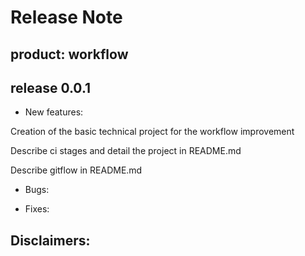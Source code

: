 # Release Note

## product: workflow 

## release 0.0.1

 - New features:

Creation of the basic technical project for the workflow improvement

Describe ci stages and detail the project in README.md

Describe gitflow in README.md

 - Bugs:

 - Fixes: 

## Disclaimers:
